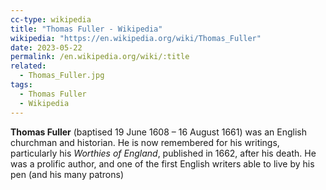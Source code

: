 ```yaml
---
cc-type: wikipedia
title: "Thomas Fuller - Wikipedia"
wikipedia: "https://en.wikipedia.org/wiki/Thomas_Fuller"
date: 2023-05-22
permalink: /en.wikipedia.org/wiki/:title
related:
  - Thomas_Fuller.jpg
tags:
  - Thomas Fuller
  - Wikipedia
---
```

**Thomas Fuller** (baptised 19 June 1608 – 16 August 1661) was an English churchman and historian. He is now remembered for his writings, particularly his *Worthies of England*, published in 1662, after his death. He was a prolific author, and one of the first English writers able to live by his pen (and his many patrons)
